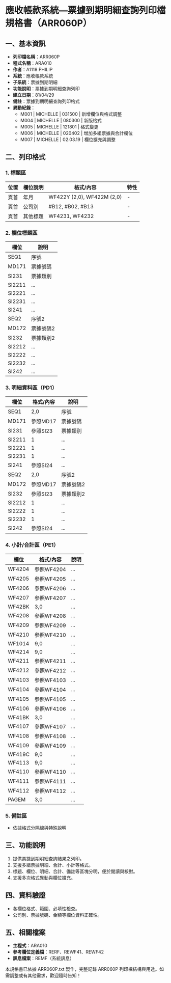 # 應收帳款系統—票據到期明細查詢列印檔規格書（ARR060P）

## 一、基本資訊
- **列印檔名稱**：ARR060P
- **程式名稱**：ARA010
- **作者**：A1118 PHILIP
- **系統**：應收帳款系統
- **子系統**：票據到期明細
- **功能說明**：票據到期明細查詢列印
- **建立日期**：81/04/29
- **備註**：票據到期明細查詢列印格式
- **異動紀錄**：
  - M001 | MICHELLE | 031500 | 新增欄位與格式調整
  - M004 | MICHELLE | 080300 | 新版格式
  - M005 | MICHELLE | 121801 | 格式變更
  - M006 | MICHELLE | 020402 | 增加多組票據與合計欄位
  - M007 | MICHELLE | 02.03.19 | 欄位擴充與調整

## 二、列印格式

### 1. 標題區
| 位置 | 欄位說明 | 格式/內容 | 特性 |
|------|---------|-----------|------|
| 頁首 | 年月 | WF422Y (2,0), WF422M (2,0) | - |
| 頁首 | 公司別 | #B12, #B02, #B13 | - |
| 頁首 | 其他標題 | WF4231, WF4232 | - |

### 2. 欄位標題區
| 欄位 | 說明 |
|------|------|
| SEQ1 | 序號 |
| MD171 | 票據號碼 |
| SI231 | 票據類別 |
| SI2211 | ... |
| SI2221 | ... |
| SI2231 | ... |
| SI241 | ... |
| SEQ2 | 序號2 |
| MD172 | 票據號碼2 |
| SI232 | 票據類別2 |
| SI2212 | ... |
| SI2222 | ... |
| SI2232 | ... |
| SI242 | ... |

### 3. 明細資料區（PD1）
| 欄位 | 格式/內容 | 說明 |
|------|-----------|------|
| SEQ1 | 2,0 | 序號 |
| MD171 | 參照MD17 | 票據號碼 |
| SI231 | 參照SI23 | 票據類別 |
| SI2211 | 1 | ... |
| SI2221 | 1 | ... |
| SI2231 | 1 | ... |
| SI241 | 參照SI24 | ... |
| SEQ2 | 2,0 | 序號2 |
| MD172 | 參照MD17 | 票據號碼2 |
| SI232 | 參照SI23 | 票據類別2 |
| SI2212 | 1 | ... |
| SI2222 | 1 | ... |
| SI2232 | 1 | ... |
| SI242 | 參照SI24 | ... |

### 4. 小計/合計區（PE1）
| 欄位 | 格式/內容 | 說明 |
|------|-----------|------|
| WF4204 | 參照WF4204 | ... |
| WF4205 | 參照WF4205 | ... |
| WF4206 | 參照WF4206 | ... |
| WF4207 | 參照WF4207 | ... |
| WF42BK | 3,0 | ... |
| WF4208 | 參照WF4208 | ... |
| WF4209 | 參照WF4209 | ... |
| WF4210 | 參照WF4210 | ... |
| WF1014 | 9,0 | ... |
| WF4214 | 9,0 | ... |
| WF4211 | 參照WF4211 | ... |
| WF4212 | 參照WF4212 | ... |
| WF4103 | 參照WF4103 | ... |
| WF4104 | 參照WF4104 | ... |
| WF4105 | 參照WF4105 | ... |
| WF4106 | 參照WF4106 | ... |
| WF41BK | 3,0 | ... |
| WF4107 | 參照WF4107 | ... |
| WF4108 | 參照WF4108 | ... |
| WF4109 | 參照WF4109 | ... |
| WF419C | 9,0 | ... |
| WF4113 | 9,0 | ... |
| WF4110 | 參照WF4110 | ... |
| WF4111 | 參照WF4111 | ... |
| WF4112 | 參照WF4112 | ... |
| PAGEM | 3,0 | ... |

### 5. 備註區
- 依據格式分隔線與特殊說明

## 三、功能說明
1. 提供票據到期明細查詢結果之列印。
2. 支援多組票據明細、合計、小計等格式。
3. 標題、欄位、明細、合計、備註等區塊分明，便於閱讀與核對。
4. 支援多次格式異動與欄位擴充。

## 四、資料驗證
- 各欄位格式、範圍、必填性檢查。
- 公司別、票據號碼、金額等欄位資料正確性。

## 五、相關檔案
- **主程式**：ARA010
- **參考欄位定義檔**：RERF、REWF41、REWF42
- **訊息檔案**：REMF（系統訊息）

本規格書已依據 ARR060P.txt 製作，完整記錄 ARR060P 列印檔結構與用途。如需調整或有其他需求，歡迎隨時告知！ 